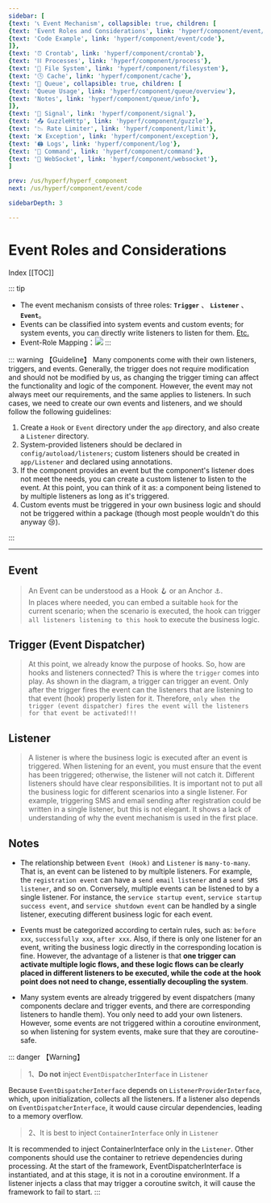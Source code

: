 ```yaml
---
sidebar: [
{text: '📞 Event Mechanism', collapsible: true, children: [
{text: 'Event Roles and Considerations', link: 'hyperf/component/event/event'},
{text: 'Code Example', link: 'hyperf/component/event/code'},
]},
{text: '⏰ Crontab', link: 'hyperf/component/crontab'},
{text: '⛓ Processes', link: 'hyperf/component/process'},
{text: '📝 File System', link: 'hyperf/component/filesystem'},
{text: '🕓 Cache', link: 'hyperf/component/cache'},
{text: '📩 Queue', collapsible: true, children: [
{text: 'Queue Usage', link: 'hyperf/component/queue/overview'},
{text: 'Notes', link: 'hyperf/component/queue/info'},
]},
{text: '🚦 Signal', link: 'hyperf/component/signal'},
{text: '📤 GuzzleHttp', link: 'hyperf/component/guzzle'},
{text: '📉 Rate Limiter', link: 'hyperf/component/limit'},
{text: '❌ Exception', link: 'hyperf/component/exception'},
{text: '🖨 Logs', link: 'hyperf/component/log'},
{text: '📡 Command', link: 'hyperf/component/command'},
{text: '🔁 WebSocket', link: 'hyperf/component/websocket'},
]

prev: /us/hyperf/hyperf_component
next: /us/hyperf/component/event/code

sidebarDepth: 3

---
```


# Event Roles and Considerations

Index
[[TOC]]

::: tip
- The event mechanism consists of three roles: **`Trigger`** 、 **`Listener`** 、 **`Event`**。
- Events can be classified into system events and custom events; for system events, you can directly write listeners to listen for them. [Etc.](https://hyperf.wiki/3.0/zh-cn/imgs/hyperf-events.svg)
- Event-Role Mapping：![](https://img.tzf-foryou.xyz/img/20220321102539.png)
:::

::: warning 【Guideline】
Many components come with their own listeners, triggers, and events. Generally, the trigger does not require modification and should not be modified by us, as changing the trigger timing can affect the functionality and logic of the component. However, the event may not always meet our requirements, and the same applies to listeners. In such cases, we need to create our own events and listeners, and we should follow the following guidelines: 

1. Create a `Hook` or `Event` directory under the `app` directory, and also create a `Listener` directory. 
2. System-provided listeners should be declared in `config/autoload/listeners`; custom listeners should be created in `app/Listener` and declared using annotations.
3. If the component provides an event but the component's listener does not meet the needs, you can create a custom listener to listen to the event. At this point, you can think of it as: a component being listened to by multiple listeners as long as it's triggered. 
4. Custom events must be triggered in your own business logic and should not be triggered within a package (though most people wouldn't do this anyway :cry:).

:::

---
## Event

> An Event can be understood as a Hook :hook: or an Anchor :anchor:. \
In places where needed, you can embed a suitable `hook` for the current scenario; when the scenario is executed, the hook can trigger `all listeners listening to this hook` to execute the business logic.


## Trigger (Event Dispatcher)

> At this point, we already know the purpose of hooks. So, how are hooks and listeners connected? 
This is where the `trigger` comes into play. As shown in the diagram, a trigger can trigger an event. 
Only after the trigger fires the event can the listeners that are listening to that event (hook) properly listen for it. 
Therefore, `only when the trigger (event dispatcher) fires the event will the listeners for that event be activated!!!`

## Listener

> A listener is where the business logic is executed after an event is triggered. 
When listening for an event, you must ensure that the event has been triggered; 
otherwise, the listener will not catch it. Different listeners should have clear responsibilities. 
It is important not to put all the business logic for different scenarios into a single listener. 
For example, triggering SMS and email sending after registration could be written in a single listener, 
but this is not elegant. It shows a lack of understanding of why the event mechanism is used in the first place.

## Notes

- The relationship between `Event (Hook)` and `Listener` is `many-to-many`. 
That is, an event can be listened to by multiple listeners. 
For example, the `registration event` can have a `send email listener` and a `send SMS listener`, and so on. 
Conversely, multiple events can be listened to by a single listener. 
For instance, the `service startup event`, `service startup success event`, and `service shutdown event` can be handled by a single listener, 
executing different business logic for each event.

- Events must be categorized according to certain rules, such as: `before xxx`, `successfully xxx`, `after xxx`. 
Also, if there is only one listener for an event, writing the business logic directly in the corresponding location is fine. 
However, the advantage of a listener is that **one trigger can activate multiple logic flows, 
and these logic flows can be clearly placed in different listeners to be executed, while the code at the hook point does not need to change,
essentially decoupling the system**.

- Many system events are already triggered by event dispatchers (many components declare and trigger events, and there are corresponding listeners to handle them). 
You only need to add your own listeners. However, some events are not triggered within a coroutine environment, 
so when listening for system events, make sure that they are coroutine-safe.

::: danger 【Warning】
> 1、**Do not** inject `EventDispatcherInterface` in `Listener`

Because `EventDispatcherInterface` depends on `ListenerProviderInterface`, which, upon initialization, 
collects all the listeners. If a listener also depends on `EventDispatcherInterface`, 
it would cause circular dependencies, leading to a memory overflow.

> 2、It is best to inject `ContainerInterface` only in `Listener`

It is recommended to inject ContainerInterface only in the `Listener`. 
Other components should use the container to retrieve dependencies during processing. 
At the start of the framework, EventDispatcherInterface is instantiated, and at this stage, 
it is not in a coroutine environment. 
If a listener injects a class that may trigger a coroutine switch, it will cause the framework to fail to start.
:::